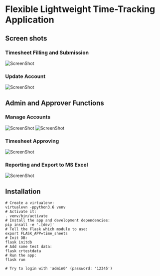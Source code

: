 # Flexible Lightweight Time-Tracking Application

## Screen shots

### Timesheet Filling and Submission
![ScreenShot](/Screenshots/s1.png?raw=true "Filling-in Timesheets")

### Update Account
![ScreenShot](/Screenshots/user_profile.png?raw=true "Update Account")

## Admin and Approver Functions

### Manage Accounts
![ScreenShot](/Screenshots/s4.png?raw=true "Manage Accounts")
![ScreenShot](/Screenshots/s5.png?raw=true "Manage Accounts")

### Timesheet Approving
![ScreenShot](/Screenshots/s2.png?raw=true "Timesheet Approving")

### Reporting and Export to MS Excel
![ScreenShot](/Screenshots/s3.png?raw=true "Reporting and Export to MS Excel")

## Installation

```
# Create a virtualenv:
virtualevn -ppython3.6 venv
# Activate it:
. venv/bin/activate
# Install the app and development dependencies:
pip insall -e '.[dev]'
# Tell the Flask which module to use:
export FLASK_APP=time_sheets
# Init DB:
flask initdb
# Add some test data:
flask crtestdata
# Run the app:
flask run

# Try to login with 'admin0' (password: '12345')
```

